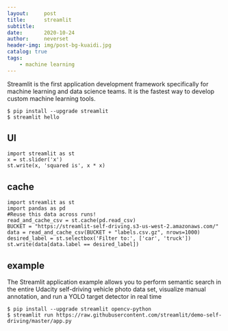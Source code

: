 ```yaml
---
layout:     post
title:      streamlit
subtitle:   
date:       2020-10-24
author:     neverset
header-img: img/post-bg-kuaidi.jpg
catalog: true
tags:
    - machine learning
---
```


Streamlit is the first application development framework specifically for machine learning and data science teams. It is the fastest way to develop custom machine learning tools.

    $ pip install --upgrade streamlit 
    $ streamlit hello  

## UI

    import streamlit as st
    x = st.slider('x')
    st.write(x, 'squared is', x * x)

## cache

    import streamlit as st
    import pandas as pd
    #Reuse this data across runs!
    read_and_cache_csv = st.cache(pd.read_csv)
    BUCKET = "https://streamlit-self-driving.s3-us-west-2.amazonaws.com/"
    data = read_and_cache_csv(BUCKET + "labels.csv.gz", nrows=1000)
    desired_label = st.selectbox('Filter to:', ['car', 'truck'])
    st.write(data[data.label == desired_label])

## example
The Streamlit application example allows you to perform semantic search in the entire Udacity self-driving vehicle photo data set, visualize manual annotation, and run a YOLO target detector in real time

    $ pip install --upgrade streamlit opencv-python
    $ streamlit run https://raw.githubusercontent.com/streamlit/demo-self-driving/master/app.py